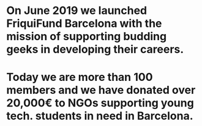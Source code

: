 
# On June 2019 we launched FriquiFund Barcelona with the mission of supporting budding geeks in developing their careers.

# Today we are more than 100 members and we have donated over 20,000€ to NGOs supporting young tech. students in need in Barcelona.
